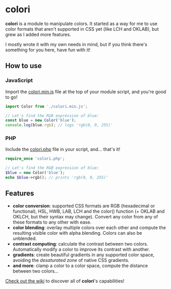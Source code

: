 # colori

**colori** is a module to manipulate colors. It started as a way for me to use color formats that aren't supported in CSS yet (like LCH and OKLAB), but grew as I added more features.

I mostly wrote it with my own needs in mind, but if you think there's something for you here, have fun with it!

## How to use

### JavaScript

Import the [colori.min.js](https://github.com/Remiscan/colori/releases/latest/download/colori.min.js) file at the top of your module script, and you're good to go!

```javascript
import Color from './colori.min.js';

// Let's find the RGB expression of blue:
const blue = new Color('blue');
console.log(blue.rgb); // logs 'rgb(0, 0, 255)'
```

### PHP

Include the [colori.php](https://github.com/Remiscan/colori/releases/latest/download/colori.php) file in your script, and... that's it!

```php
require_once 'colori.php';

// Let's find the RGB expression of blue:
$blue = new Color('blue');
echo $blue->rgb(); // prints 'rgb(0, 0, 255)'
```

## Features

- **color conversion**: supported CSS formats are RGB (hexadecimal or functional), HSL, HWB, LAB, LCH and the color() function (+ OKLAB and OKLCH, but their syntax may change). Convert any color from any of these formats to any other with ease.
- **color blending**: overlay multiple colors over each other and compute the resulting visible color with alpha blending. Colors can also be *un*blended.
- **contrast computing**: calculate the contrast between two colors. Automatically modify a color to improve its contrast with another.
- **gradients**: create beautiful gradients in any supported color space, avoiding the *desaturated zone* of native CSS gradients.
- **and more**: clamp a color to a color space, compute the distance between two colors...

[Check out the wiki](https://github.com/Remiscan/colori/wiki) to discover all of **colori**'s capabilities!